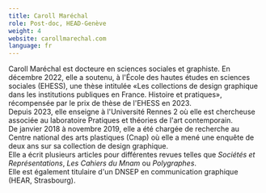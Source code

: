 ```yaml
---
title: Caroll Maréchal
role: Post-doc, HEAD-Genève
weight: 4
website: carollmarechal.com
language: fr
---
```

Caroll Maréchal est docteure en sciences sociales et graphiste. En décembre 2022, elle a soutenu, à l'École des hautes études en sciences sociales (EHESS), une thèse intitulée «Les collections de design graphique dans les institutions publiques en France. Histoire et pratiques», récompensée par le prix de thèse de l'EHESS en 2023. \
Depuis 2023, elle enseigne à l'Université Rennes 2 où elle est chercheuse associée au laboratoire Pratiques et théories de l'art contemporain.  \
De janvier 2018 à novembre 2019, elle a été chargée de recherche au Centre national des arts plastiques (Cnap) où elle a mené une enquête de deux ans sur sa collection de design graphique. \
Elle a écrit plusieurs articles pour différentes revues telles que *Sociétés et Représentations*, *Les Cahiers du Mnam* ou *Polygraphes*.\
Elle est également titulaire d'un DNSEP en communication graphique (HEAR, Strasbourg).
